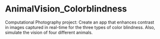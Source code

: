 # AnimalVision_Colorblindness
Computational Photography project: Create an app that enhances contrast in images captured in real-time for the three types of color blindness. Also, simulate the vision of four different animals.
